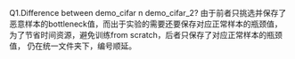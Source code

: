Q1.Difference between demo_cifar n demo_cifar_2?
	由于前者只挑选并保存了恶意样本的bottleneck值，而出于实验的需要还要保存对应正常样本的瓶颈值，
	为了节省时间资源，避免训练from scratch，后者只保存了对应正常样本的瓶颈值，
	仍在统一文件夹下，编号顺延。